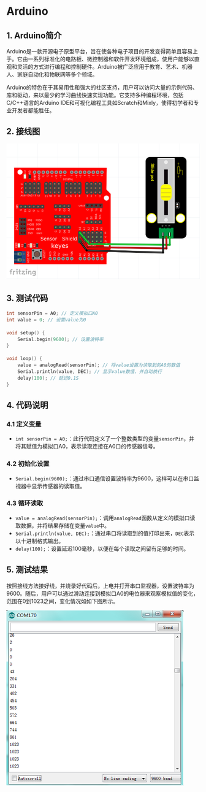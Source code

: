 # Arduino


## 1. Arduino简介  

Arduino是一款开源电子原型平台，旨在使各种电子项目的开发变得简单且容易上手。它由一系列标准化的电路板、微控制器和软件开发环境组成，使用户能够以直观和灵活的方式进行编程和控制硬件。Arduino被广泛应用于教育、艺术、机器人、家庭自动化和物联网等多个领域。  

Arduino的特色在于其易用性和强大的社区支持，用户可以访问大量的示例代码、库和驱动，来以最少的学习曲线快速实现功能。它支持多种编程环境，包括C/C++语言的Arduino IDE和可视化编程工具如Scratch和Mixly，使得初学者和专业开发者都能胜任。  

## 2. 接线图  

![](media/9b30c335629202f60e830a1487985fdb.png)  

## 3. 测试代码  

```cpp  
int sensorPin = A0; // 定义模拟口A0  
int value = 0; // 设置value为0  

void setup() {  
    Serial.begin(9600); // 设置波特率  
}  

void loop() {  
    value = analogRead(sensorPin); // 将value设置为读取到的A0的数值  
    Serial.println(value, DEC); // 显示value数值，并自动换行  
    delay(100); // 延迟0.1S  
}  
```  

## 4. 代码说明  

### 4.1 定义变量  
- `int sensorPin = A0;`：此行代码定义了一个整数类型的变量`sensorPin`，并将其赋值为模拟口A0，表示读取连接在A0口的传感器信号。  

### 4.2 初始化设置  
- `Serial.begin(9600);`：通过串口通信设置波特率为9600，这样可以在串口监视器中显示传感器的读取值。  

### 4.3 循环读取  
- `value = analogRead(sensorPin);`：调用`analogRead`函数从定义的模拟口读取数据，并将结果存储在变量`value`中。  
- `Serial.println(value, DEC);`：通过串口将读取到的值打印出来，`DEC`表示以十进制格式输出。  
- `delay(100);`：设置延迟100毫秒，以便在每个读取之间留有足够的时间。  

## 5. 测试结果  

按照接线方法接好线，并烧录好代码后，上电并打开串口监视器，设置波特率为9600。随后，用户可以通过滑动连接到模拟口A0的电位器来观察模拟值的变化，范围在0到1023之间，变化情况如如下图所示。  

![](media/69aa4fe0f517f0758a1e662f8048192b.png)



